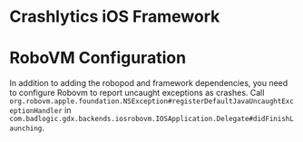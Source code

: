 # Crashlytics iOS Framework

# RoboVM Configuration
In addition to adding the robopod and framework dependencies, you need to configure Robovm to report uncaught exceptions as crashes. Call `org.robovm.apple.foundation.NSException#registerDefaultJavaUncaughtExceptionHandler` in `com.badlogic.gdx.backends.iosrobovm.IOSApplication.Delegate#didFinishLaunching`.
